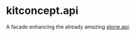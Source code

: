 # kitconcept.api

A facade enhancing the already amazing [plone.api](https://github.com/plone/plone.api).
